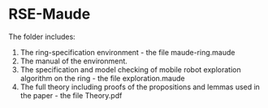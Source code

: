 # RSE-Maude
The folder includes:
1. The ring-specification environment - the file maude-ring.maude
2. The manual of the environment.
3. The specification and model checking of mobile robot exploration algorithm on the ring - the file exploration.maude
4. The  full theory including proofs of the propositions and lemmas used in the paper - the file Theory.pdf
